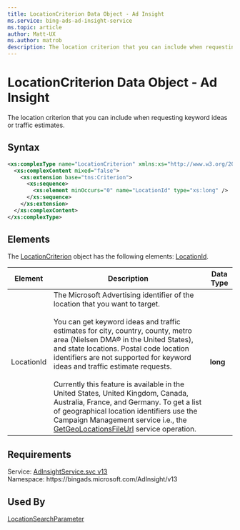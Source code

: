 ```yaml
---
title: LocationCriterion Data Object - Ad Insight
ms.service: bing-ads-ad-insight-service
ms.topic: article
author: Matt-UX
ms.author: matrob
description: The location criterion that you can include when requesting keyword ideas or traffic estimates.
---
```

# LocationCriterion Data Object - Ad Insight
The location criterion that you can include when requesting keyword ideas or traffic estimates.

## Syntax
```xml
<xs:complexType name="LocationCriterion" xmlns:xs="http://www.w3.org/2001/XMLSchema">
  <xs:complexContent mixed="false">
    <xs:extension base="tns:Criterion">
      <xs:sequence>
        <xs:element minOccurs="0" name="LocationId" type="xs:long" />
      </xs:sequence>
    </xs:extension>
  </xs:complexContent>
</xs:complexType>
```

## <a name="elements"></a>Elements

The [LocationCriterion](locationcriterion.md) object has the following elements: [LocationId](#locationid).

|Element|Description|Data Type|
|-----------|---------------|-------------|
|<a name="locationid"></a>LocationId|The Microsoft Advertising identifier of the location that you want to target.<br/><br/>You can get keyword ideas and traffic estimates for city, country, county, metro area (Nielsen DMA® in the United States), and state locations. Postal code location identifiers are not supported for keyword ideas and traffic estimate requests.<br/><br/>Currently this feature is available in the United States, United Kingdom, Canada, Australia, France, and Germany. To get a list of geographical location identifiers use the Campaign Management service i.e., the [GetGeoLocationsFileUrl](../campaign-management-service/getgeolocationsfileurl.md) service operation.|**long**|

## Requirements
Service: [AdInsightService.svc v13](https://adinsight.api.bingads.microsoft.com/Api/Advertiser/AdInsight/v13/AdInsightService.svc)  
Namespace: https\://bingads.microsoft.com/AdInsight/v13  

## Used By
[LocationSearchParameter](locationsearchparameter.md)  
